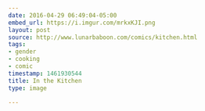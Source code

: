 ```yaml
---
date: 2016-04-29 06:49:04-05:00
embed_url: https://i.imgur.com/mrkxKJI.png
layout: post
source: http://www.lunarbaboon.com/comics/kitchen.html
tags:
- gender
- cooking
- comic
timestamp: 1461930544
title: In the Kitchen
type: image

---
```

